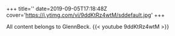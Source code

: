 +++
title=''
date=2019-09-05T17:18:48Z
cover='https://i.ytimg.com/vi/9ddKtRz4wtM/sddefault.jpg'
+++

All content belongs to GlennBeck.
{{< youtube 9ddKtRz4wtM >}}

